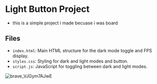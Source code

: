 # Light Button Project
  - this is a simple project i made becuase i was board

## Files
- `index.html`: Main HTML structure for the dark mode toggle and FPS display.
- `styles.css`: Styling for dark and light modes and button.
- `script.js`: JavaScript for toggling between dark and light modes.

![brave_VJGym7AJwE](https://github.com/user-attachments/assets/54b267c4-ce6d-4d5b-bf47-d90b204c696b)
